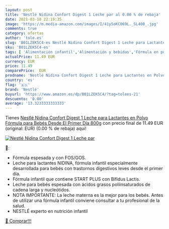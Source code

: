 ```yaml
---
layout: post
title: 'Nestlé Nidina Confort Digest 1 Leche par al 0.00 % de rebaja'
date: 2021-03-18 22:19:35
image: 'https://m.media-amazon.com/images/I/41y5oKC069L._SL400_.jpg'
comments: true
category: ofertas
author: 'tole.es'
slug: 'B01LZEK5C4-es Nestlé Nidina Confort Digest 1 Leche para Lactantes en...'
sku: 'B01LZEK5C4-es'
tags: [ 'Alimentación infantil','Alimentación y bebidas','Fórmula en polvo para bebés','Fórmula para bebés y niños pequeños','nestlé', ]
actualPrice: 11.49 EUR
currency: EUR
price: 11.49
comparePrice:  EUR
prodname: 'Nestlé Nidina Confort Digest 1 Leche para Lactantes en Polvo  Fórmula para Bebés Desde El Primer Día  800g'
country: 'es'
flag: '🇪🇸'
brand: 'Nestlé'
buyurl: 'https://www.amazon.es/dp/B01LZEK5C4/?tag=tolees-21'
descuento: '0.00'
average: '13.3233333333333'
---
```


Tienes [Nestlé Nidina Confort Digest 1 Leche para Lactantes en Polvo  Fórmula para Bebés Desde El Primer Día  800g](https://www.amazon.es/dp/B01LZEK5C4/?tag=tolees-21) con precio final de  11.49 EUR (original:  EUR) (0.00 %  de rebaja) aqui!

[![Nestlé Nidina Confort Digest 1 Leche par](https://m.media-amazon.com/images/I/41y5oKC069L._SL400_.jpg)](https://www.amazon.es/dp/B01LZEK5C4/?tag=tolees-21)

🔎:

- Fórmula espesada y con FOS/GOS.
- Leche para lactantes NIDINA, fórmula infantil especialmente desarrollada para bebés con trastornos digestivos leves desde el primer día.
- Fórmula infantil que contiene START PLUS con Bífidus Lactis.
- Leche para bebés espesada con ácidos grasos poliinsaturados de cadena larga y nucleótidos.
- NOTA IMPORTANTE: La leche materna es la mejor para los bebés. Antes de utilizar una fórmula infantil conviene consultar a tu profesional de la salud.
- NESTLÉ experto en nutrición infantil

[🛒 Comprar!!!](https://www.amazon.es/dp/B01LZEK5C4/?tag=tolees-21)
